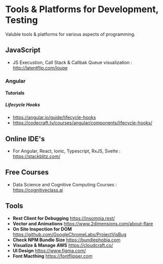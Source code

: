 # Tools & Platforms for Development, Testing
Valuble tools &amp; platforms for various aspects of programming.

## JavaScript
* JS Execustion, Call Stack & Callbak Queue visualization : http://latentflip.com/loupe
### Angular
#### Tutorials
##### Lifecycle Hooks
* https://angular.io/guide/lifecycle-hooks
* https://codecraft.tv/courses/angular/components/lifecycle-hooks/

## Online IDE's
* For Angular, React, Ionic, Typescript, RxJS, Svelte : https://stackblitz.com/

## Free Courses
* Data Science and Cognitive Computing Courses : https://cognitiveclass.ai

## Tools
* **Rest Client for Debugging** https://insomnia.rest/
* **Vector and Animations** https://www.2dimensions.com/about-flare
* **On Site Inspection for DOM** https://github.com/GoogleChromeLabs/ProjectVisBug
* **Check NPM Bundle Size** https://bundlephobia.com
* **Visualize & Manage AWS** https://cloudcraft.co/
* **UI Design** https://www.figma.com/
* **Font Macthing** https://fontflipper.com
